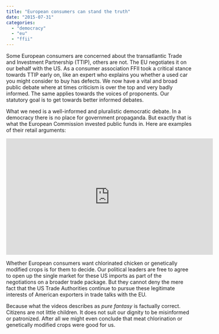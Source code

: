 ```yaml
---
title: "European consumers can stand the truth"
date: "2015-07-31"
categories: 
  - "democracy"
  - "eu"
  - "ffii"
---
```


Some European consumers are concerned about the transatlantic Trade and Investment Partnership (TTIP), others are not. The EU negotiates it on our behalf with the US. As a consumer association FFII took a critical stance towards TTIP early on, like an expert who explains you whether a used car you might consider to buy has defects. We now have a vital and broad public debate where at times criticism is over the top and very badly informed. The same applies towards the voices of proponents. Our statutory goal is to get towards better informed debates.

What we need is a well-informed and pluralistic democratic debate. In a democracy there is no place for government propaganda. But exactly that is what the European Commission invested public funds in. Here are examples of their retail arguments:

<iframe width="560" height="315" src="https://www.youtube.com/embed/cPh_e-qecYk" frameborder="0" allowfullscreen></iframe>

Whether European consumers want chlorinated chicken or genetically modified crops is for them to decide. Our political leaders are free to agree to open up the single market for these US imports as part of the negotiations on a broader trade package. But they cannot deny the mere fact that the US Trade Authorities continue to pursue these legitimate interests of American exporters in trade talks with the EU.

Because what the videos describes as _pure fantasy_ is factually correct. Citizens are not little children. It does not suit our dignity to be misinformed or patronized. After all we might even conclude that meat chlorination or genetically modified crops were good for us.
